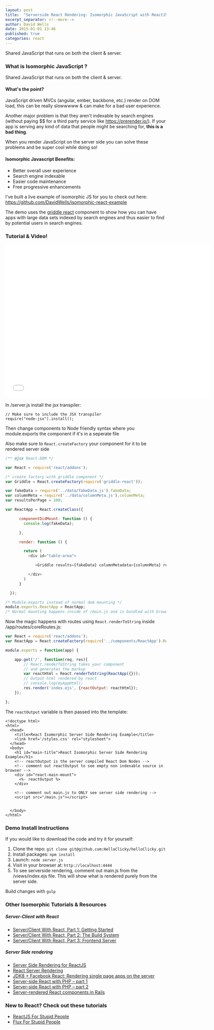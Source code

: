 ```yaml
---
layout: post
title:  "Serverside React Rendering: Isomorphic JavaScript with ReactJS + Node"
excerpt_separator: <!--more-->
author: David Wells
date: 2015-01-01 13:46
published: true
categories: react
---
```

Shared JavaScript that runs on both the client & server.

<!--more-->

### What is Isomorphic JavaScript ?

Shared JavaScript that runs on both the client & server.

#### What's the point?

JavaScript driven MVCs (angular, ember, backbone, etc.) render on DOM load, this can be really slowwwww & can make for a bad user experience. 

Another major problem is that they aren't indexable by search engines (without paying $$ for a third party service like <https://prerender.io/>). If your app is serving any kind of data that people might be searching for, **this is a bad thing**.

When you render JavaScript on the server side you can solve these problems and be super cool while doing so!

#### Isomorphic Javascript Benefits:

-   Better overall user experience
-   Search engine indexable
-   Easier code maintenance
-   Free progressive enhancements

I've built a live example of isomorphic JS for you to check out here: <https://github.com/DavidWells/isomorphic-react-example>

The demo uses the [griddle react](http://dynamictyped.github.io/Griddle/) component to show how you can have apps with large data sets indexed by search engines and thus easier to find by potential users in search engines.

### Tutorial & Video!

<iframe width="640" height="480" src="//www.youtube.com/embed/8wfY4TGtMUo" frameborder="0" allowfullscreen></iframe>

In /server.js install the jsx transpiler:

    // Make sure to include the JSX transpiler
    require("node-jsx").install();

Then change components to Node friendly syntax where you module.exports the component if it's in a seperate file

Also make sure to `React.createFactory` your component for it to be rendered server side

```js
/** @jsx React.DOM */

var React = require('react/addons');

/* create factory with griddle component */
var Griddle = React.createFactory(require('griddle-react'));

var fakeData = require('../data/fakeData.js').fakeData;
var columnMeta = require('../data/columnMeta.js').columnMeta;
var resultsPerPage = 100;

var ReactApp = React.createClass({

      componentDidMount: function () {
        console.log(fakeData);

      },

      render: function () {

        return (
          <div id="table-area">

             <Griddle results={fakeData} columnMetadata={columnMeta} resultsPerPage={resultsPerPage} tableClassName="table"/>

          </div>
        )
      }

  });

/* Module.exports instead of normal dom mounting */
module.exports.ReactApp = ReactApp;
/* Normal mounting happens inside of /main.js and is bundled with browerify */
```

Now the magic happens with routes using `React.renderToString` inside /app/routes/coreRoutes.js:

```js
var React = require('react/addons');
var ReactApp = React.createFactory(require('../components/ReactApp').ReactApp);

module.exports = function(app) {

	app.get('/', function(req, res){
    	// React.renderToString takes your component 
        // and generates the markup
		var reactHtml = React.renderToString(ReactApp({}));
        // Output html rendered by react
		// console.log(myAppHtml);
	    res.render('index.ejs', {reactOutput: reactHtml});
	});

};
```

The `reactOutput` variable is then passed into the template:

    <!doctype html>
    <html>
      <head>
        <title>React Isomorphic Server Side Rendering Example</title>
        <link href='/styles.css' rel="stylesheet">
      </head>
      <body>
    	<h1 id="main-title">React Isomorphic Server Side Rendering Example</h1>
        <!-- reactOutput is the server compiled React Dom Nodes -->
        <!-- comment out reactOutput to see empty non indexable source in browser -->
        <div id="react-main-mount">
          <%- reactOutput %>
        </div>

    	<!-- comment out main.js to ONLY see server side rendering -->
    	<script src="/main.js"></script>


      </body>
    </html>

### Demo Install Instructions

If you would like to download the code and try it for yourself:

1.  Clone the repo: `git clone git@github.com:HelloClicky/helloClicky.git`
2.  Install packages: `npm install`
3.  Launch: `node server.js`
4.  Visit in your browser at: `http://localhost:4444`
5.  To see serverside rendering, comment out main.js from the /views/index.ejs file. This will show what is rendered purely from the server side.

Build changes with `gulp`

### Other Isomorphic Tutorials & Resources

##### Server-Client with React

-   [Server/Client With React, Part 1: Getting Started](http://eflorenzano.com/blog/2014/04/09/react-part-1-getting-started/)
-   [Server/Client With React, Part 2: The Build System](http://eflorenzano.com/blog/2014/04/10/react-part-2-build-system/)
-   [Server/Client With React, Part 3: Frontend Server](http://eflorenzano.com/blog/2014/04/11/react-part-3-frontend-server/)

##### Server Side rendering

-   [Server Side Rendering for ReactJS](http://yanns.github.io/blog/2014/03/15/server-side-rendering-for-javascript-reactjs-framework/)
-   [React Server Rendering](https://github.com/mhart/react-server-example)
-   [JDK8 + Facebook React: Rendering single page apps on the server](http://augustl.com/blog/2014/jdk8_react_rendering_on_server/)
-   [Server-side React with PHP – part 1](http://www.phpied.com/server-side-react-with-php/)
-   [Server-side React with PHP – part 2](http://www.phpied.com/server-side-react-with-php-part-2/)
-   [Server-rendered React components in Rails](http://bensmithett.com/server-rendered-react-components-in-rails/)

### New to React? Check out these tutorials

-   [ReactJS For Stupid People](http://blog.andrewray.me/reactjs-for-stupid-people/)
-   [Flux For Stupid People](http://blog.andrewray.me/flux-for-stupid-people/)
